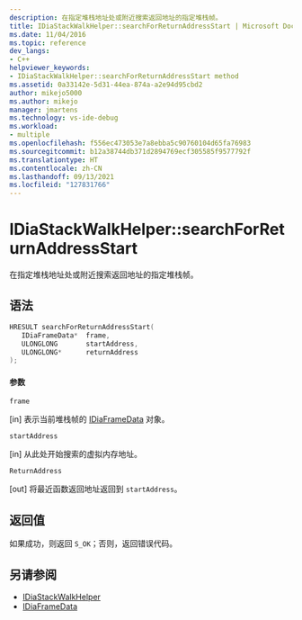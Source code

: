 ```yaml
---
description: 在指定堆栈地址处或附近搜索返回地址的指定堆栈帧。
title: IDiaStackWalkHelper::searchForReturnAddressStart | Microsoft Docs
ms.date: 11/04/2016
ms.topic: reference
dev_langs:
- C++
helpviewer_keywords:
- IDiaStackWalkHelper::searchForReturnAddressStart method
ms.assetid: 0a33142e-5d31-44ea-874a-a2e94d95cbd2
author: mikejo5000
ms.author: mikejo
manager: jmartens
ms.technology: vs-ide-debug
ms.workload:
- multiple
ms.openlocfilehash: f556ec473053e7a8ebba5c90760104d65fa76983
ms.sourcegitcommit: b12a38744db371d2894769ecf305585f9577792f
ms.translationtype: HT
ms.contentlocale: zh-CN
ms.lasthandoff: 09/13/2021
ms.locfileid: "127831766"
---
```

# <a name="idiastackwalkhelpersearchforreturnaddressstart"></a>IDiaStackWalkHelper::searchForReturnAddressStart
在指定堆栈地址处或附近搜索返回地址的指定堆栈帧。

## <a name="syntax"></a>语法

```C++
HRESULT searchForReturnAddressStart( 
   IDiaFrameData*  frame,
   ULONGLONG       startAddress,
   ULONGLONG*      returnAddress
);
```

#### <a name="parameters"></a>参数
 `frame`

[in] 表示当前堆栈帧的 [IDiaFrameData](../../debugger/debug-interface-access/idiaframedata.md) 对象。

 `startAddress`

[in] 从此处开始搜索的虚拟内存地址。

 `ReturnAddress`

[out] 将最近函数返回地址返回到 `startAddress`。

## <a name="return-value"></a>返回值
 如果成功，则返回 `S_OK`；否则，返回错误代码。

## <a name="see-also"></a>另请参阅
- [IDiaStackWalkHelper](../../debugger/debug-interface-access/idiastackwalkhelper.md)
- [IDiaFrameData](../../debugger/debug-interface-access/idiaframedata.md)
